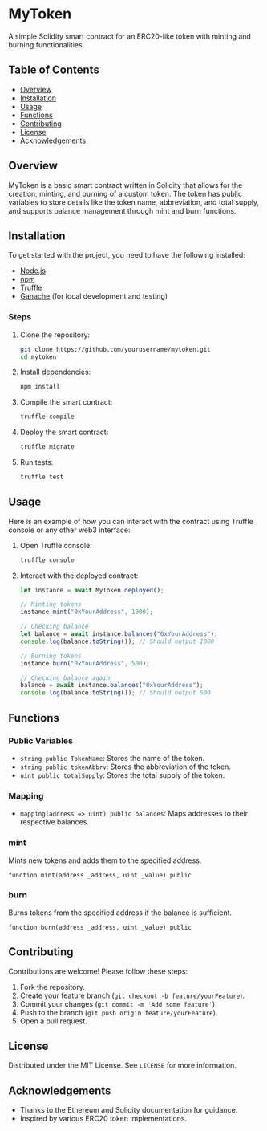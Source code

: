 # MyToken

A simple Solidity smart contract for an ERC20-like token with minting and burning functionalities.

## Table of Contents

- [Overview](#overview)
- [Installation](#installation)
- [Usage](#usage)
- [Functions](#functions)
- [Contributing](#contributing)
- [License](#license)
- [Acknowledgements](#acknowledgements)

## Overview

MyToken is a basic smart contract written in Solidity that allows for the creation, minting, and burning of a custom token. The token has public variables to store details like the token name, abbreviation, and total supply, and supports balance management through mint and burn functions.

## Installation

To get started with the project, you need to have the following installed:

- [Node.js](https://nodejs.org/)
- [npm](https://www.npmjs.com/)
- [Truffle](https://www.trufflesuite.com/truffle)
- [Ganache](https://www.trufflesuite.com/ganache) (for local development and testing)

### Steps

1. Clone the repository:

    ```bash
    git clone https://github.com/yourusername/mytoken.git
    cd mytoken
    ```

2. Install dependencies:

    ```bash
    npm install
    ```

3. Compile the smart contract:

    ```bash
    truffle compile
    ```

4. Deploy the smart contract:

    ```bash
    truffle migrate
    ```

5. Run tests:

    ```bash
    truffle test
    ```

## Usage

Here is an example of how you can interact with the contract using Truffle console or any other web3 interface:

1. Open Truffle console:

    ```bash
    truffle console
    ```

2. Interact with the deployed contract:

    ```javascript
    let instance = await MyToken.deployed();
    
    // Minting tokens
    instance.mint("0xYourAddress", 1000);
    
    // Checking balance
    let balance = await instance.balances("0xYourAddress");
    console.log(balance.toString()); // Should output 1000

    // Burning tokens
    instance.burn("0xYourAddress", 500);
    
    // Checking balance again
    balance = await instance.balances("0xYourAddress");
    console.log(balance.toString()); // Should output 500
    ```

## Functions

### Public Variables

- `string public TokenName`: Stores the name of the token.
- `string public tokenAbbrv`: Stores the abbreviation of the token.
- `uint public totalSupply`: Stores the total supply of the token.

### Mapping

- `mapping(address => uint) public balances`: Maps addresses to their respective balances.

### mint

Mints new tokens and adds them to the specified address.

```solidity
function mint(address _address, uint _value) public
```

### burn

Burns tokens from the specified address if the balance is sufficient.

```solidity
function burn(address _address, uint _value) public
```

## Contributing

Contributions are welcome! Please follow these steps:

1. Fork the repository.
2. Create your feature branch (`git checkout -b feature/yourFeature`).
3. Commit your changes (`git commit -m 'Add some feature'`).
4. Push to the branch (`git push origin feature/yourFeature`).
5. Open a pull request.

## License

Distributed under the MIT License. See `LICENSE` for more information.

## Acknowledgements

- Thanks to the Ethereum and Solidity documentation for guidance.
- Inspired by various ERC20 token implementations.
